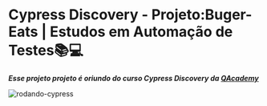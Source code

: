 # Cypress Discovery - Projeto:Buger-Eats | Estudos em Automação de Testes📚💻

***Esse projeto projeto é oriundo do curso Cypress Discovery da [QAcademy](https://br.qacademy.io/cypress-discovery)***

![rodando-cypress](assets/2022-10-09_22-11-53.gif)

